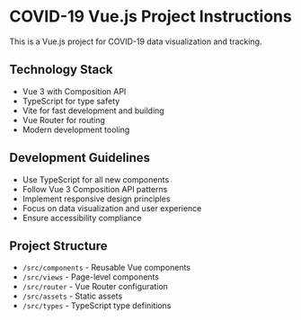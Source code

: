# COVID-19 Vue.js Project Instructions

This is a Vue.js project for COVID-19 data visualization and tracking.

## Technology Stack

- Vue 3 with Composition API
- TypeScript for type safety
- Vite for fast development and building
- Vue Router for routing
- Modern development tooling

## Development Guidelines

- Use TypeScript for all new components
- Follow Vue 3 Composition API patterns
- Implement responsive design principles
- Focus on data visualization and user experience
- Ensure accessibility compliance

## Project Structure

- `/src/components` - Reusable Vue components
- `/src/views` - Page-level components
- `/src/router` - Vue Router configuration
- `/src/assets` - Static assets
- `/src/types` - TypeScript type definitions
